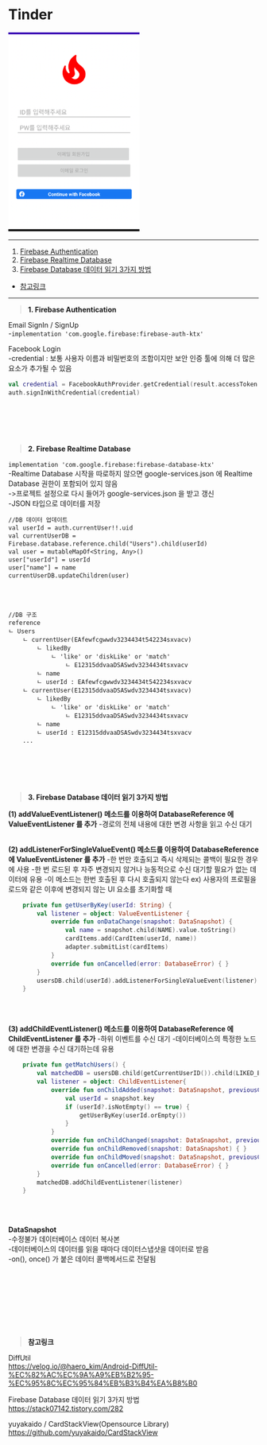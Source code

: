 # Tinder

<img src="https://github.com/HYUNJUNEPARK/ImageRepository/blob/master/IntermediateApp/Tinder.png" height="400"/>

---
1. <a href = "#content1">Firebase Authentication</a></br>
2. <a href = "#content2">Firebase Realtime Database</a></br>
3. <a href = "#content3">Firebase Database 데이터 읽기 3가지 방법</a></br>
* <a href = "#ref">참고링크</a>
---
><a id = "content1">**1. Firebase Authentication**</a></br>

Email SignIn / SignUp</br>
-`implementation 'com.google.firebase:firebase-auth-ktx'`</br>

Facebook Login</br>
-credential : 보통 사용자 이름과 비밀번호의 조합이지만 보안 인증 툴에 의해 더 많은 요소가 추가될 수 있음</br>

```kotlin
val credential = FacebookAuthProvider.getCredential(result.accessToken.token)
auth.signInWithCredential(credential)
```

<br></br>
<br></br>

><a id = "content2">**2. Firebase Realtime Database**</a></br>

`implementation 'com.google.firebase:firebase-database-ktx'`</br>
-Realtime Database 시작을 따로하지 않으면 google-services.json 에 Realtime Database 권한이 포함되어 있지 않음</br>
->프로젝트 설정으로 다시 들어가 google-services.json 을 받고 갱신</br>
-JSON 타입으로 데이터를 저장</br>

```
//DB 데이터 업데이트
val userId = auth.currentUser!!.uid
val currentUserDB = Firebase.database.reference.child("Users").child(userId)
val user = mutableMapOf<String, Any>()
user["userId"] = userId
user["name"] = name
currentUserDB.updateChildren(user)
```
<br></br>
```
//DB 구조
reference
ㄴ Users
    ㄴ currentUser(EAfewfcgwwdv3234434t542234sxvacv)
        ㄴ likedBy
            ㄴ 'like' or 'diskLike' or 'match'
                ㄴ E12315ddvaaDSASwdv3234434tsxvacv
        ㄴ name
        ㄴ userId : EAfewfcgwwdv3234434t542234sxvacv
    ㄴ currentUser(E12315ddvaaDSASwdv3234434tsxvacv)
        ㄴ likedBy
            ㄴ 'like' or 'diskLike' or 'match'
                ㄴ E12315ddvaaDSASwdv3234434tsxvacv
        ㄴ name
        ㄴ userId : E12315ddvaaDSASwdv3234434tsxvacv
    ...
```

<br></br>
<br></br>

><a id = "content3">**3. Firebase Database 데이터 읽기 3가지 방법**</a></br>


**(1) addValueEventListener() 메소드를 이용하여 DatabaseReference 에 ValueEventListener 를 추가**
-경로의 전체 내용에 대한 변경 사항을 읽고 수신 대기
<br></br>

**(2) addListenerForSingleValueEvent() 메소드를 이용하여 DatabaseReference 에 ValueEventListener 를 추가**
-한 번만 호출되고 즉시 삭제되는 콜백이 필요한 경우에 사용
-한 번 로드된 후 자주 변경되지 않거나 능동적으로 수신 대기할 필요가 없는 데이터에 유용
-이 메소드는 한번 호출된 후 다시 호출되지 않는다
ex) 사용자의 프로필을 로드와 같은 이후에 변경되지 않는 UI 요소를 초기화할 때

```kotlin
    private fun getUserByKey(userId: String) {
        val listener = object: ValueEventListener {
            override fun onDataChange(snapshot: DataSnapshot) {
                val name = snapshot.child(NAME).value.toString()
                cardItems.add(CardItem(userId, name))
                adapter.submitList(cardItems)
            }
            override fun onCancelled(error: DatabaseError) { }
        }
        usersDB.child(userId).addListenerForSingleValueEvent(listener)
    }
```
<br></br>

**(3) addChildEventListener() 메소드를 이용하여 DatabaseReference 에 ChildEventListener 를 추가**
-하위 이벤트를 수신 대기
-데이터베이스의 특정한 노드에 대한 변경을 수신 대기하는데 유용

```kotlin
    private fun getMatchUsers() {
        val matchedDB = usersDB.child(getCurrentUserID()).child(LIKED_BY).child(MATCH)
        val listener = object: ChildEventListener{
            override fun onChildAdded(snapshot: DataSnapshot, previousChildName: String?) {
                val userId = snapshot.key
                if (userId?.isNotEmpty() == true) {
                    getUserByKey(userId.orEmpty())
                }
            }
            override fun onChildChanged(snapshot: DataSnapshot, previousChildName: String?) { }
            override fun onChildRemoved(snapshot: DataSnapshot) { }
            override fun onChildMoved(snapshot: DataSnapshot, previousChildName: String?) { }
            override fun onCancelled(error: DatabaseError) { }
        }
        matchedDB.addChildEventListener(listener)
    }
```
<br></br>

**DataSnapshot**</br>
-수정불가 데이터베이스 데이터 복사본</br>
-데이터베이스의 데이터를 읽을 때마다 데이터스냅샷을 데이터로 받음</br>
-on(), once() 가 붙은 데이터 콜백메서드로 전달됨</br>

<br></br>
<br></br>
---

><a id = "ref">**참고링크**</a></br>

DiffUtil</br>
https://velog.io/@haero_kim/Android-DiffUtil-%EC%82%AC%EC%9A%A9%EB%B2%95-%EC%95%8C%EC%95%84%EB%B3%B4%EA%B8%B0</br>

Firebase Database 데이터 읽기 3가지 방법</br>
https://stack07142.tistory.com/282</br>

yuyakaido / CardStackView(Opensource Library)</br>
https://github.com/yuyakaido/CardStackView</br>
